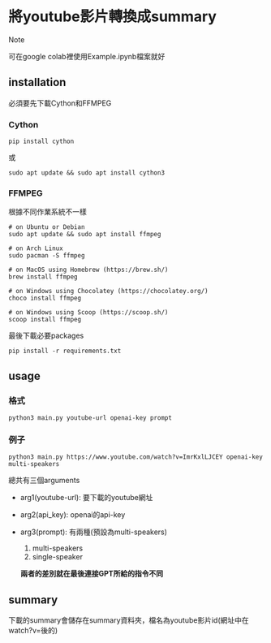 # 將youtube影片轉換成summary

> [!NOTE]  
> 可在google colab裡使用Example.ipynb檔案就好
## installation
必須要先下載Cython和FFMPEG

### Cython
```
pip install cython
```
或
```
sudo apt update && sudo apt install cython3
```
### FFMPEG
根據不同作業系統不一樣
```
# on Ubuntu or Debian
sudo apt update && sudo apt install ffmpeg

# on Arch Linux
sudo pacman -S ffmpeg

# on MacOS using Homebrew (https://brew.sh/)
brew install ffmpeg

# on Windows using Chocolatey (https://chocolatey.org/)
choco install ffmpeg

# on Windows using Scoop (https://scoop.sh/)
scoop install ffmpeg
```
最後下載必要packages
```
pip install -r requirements.txt
```
## usage
### 格式
```
python3 main.py youtube-url openai-key prompt
```
### 例子
```
python3 main.py https://www.youtube.com/watch?v=ImrKxlLJCEY openai-key multi-speakers
```
總共有三個arguments
* arg1(youtube-url): 要下載的youtube網址
* arg2(api_key): openai的api-key
* arg3(prompt): 有兩種(預設為multi-speakers)
  1. multi-speakers
  2. single-speaker

  **兩者的差別就在最後連接GPT所給的指令不同**

## summary
下載的summary會儲存在summary資料夾，檔名為youtube影片id(網址中在watch?v=後的)
